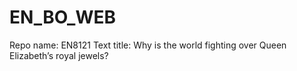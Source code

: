 # EN_BO_WEB
Repo name: EN8121
Text title: Why is the world fighting over Queen Elizabeth’s royal jewels?